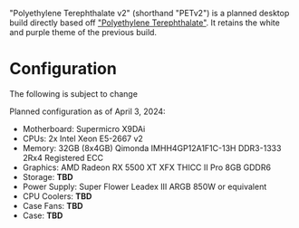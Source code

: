 "Polyethylene Terephthalate v2" (shorthand "PETv2") is a planned desktop build directly based off ["Polyethylene Terephthalate"](../pc_pet/). It retains the white and purple theme of the previous build.

# Configuration
The following is subject to change

Planned configuration as of April 3, 2024:

- Motherboard: Supermicro X9DAi
- CPUs: 2x Intel Xeon E5-2667 v2
- Memory: 32GB (8x4GB) Qimonda IMHH4GP12A1F1C-13H DDR3-1333 2Rx4 Registered ECC
- Graphics: AMD Radeon RX 5500 XT XFX THICC II Pro 8GB GDDR6
- Storage: **TBD**
- Power Supply: Super Flower Leadex III ARGB 850W or equivalent
- CPU Coolers: **TBD**
- Case Fans: **TBD**
- Case: **TBD**
